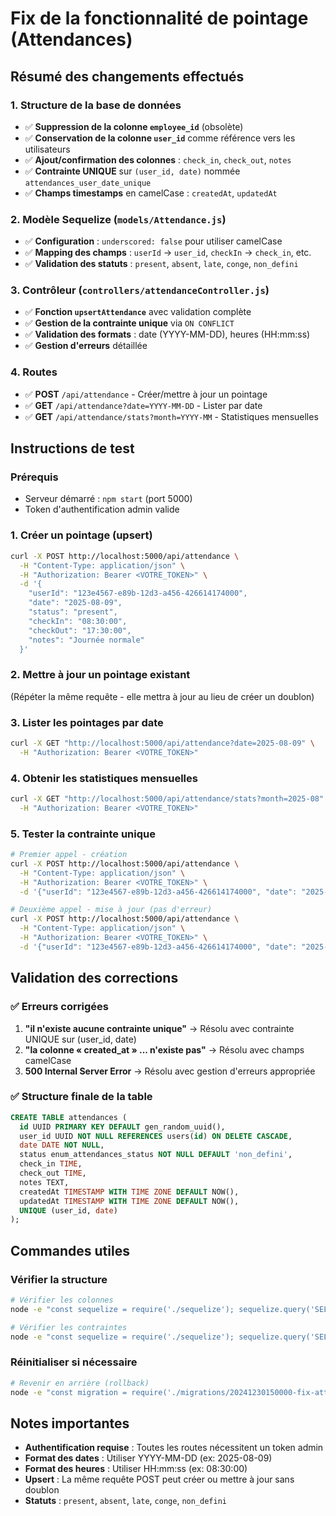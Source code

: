 # Fix de la fonctionnalité de pointage (Attendances)

## Résumé des changements effectués

### 1. Structure de la base de données
- ✅ **Suppression de la colonne `employee_id`** (obsolète)
- ✅ **Conservation de la colonne `user_id`** comme référence vers les utilisateurs
- ✅ **Ajout/confirmation des colonnes** : `check_in`, `check_out`, `notes`
- ✅ **Contrainte UNIQUE** sur `(user_id, date)` nommée `attendances_user_date_unique`
- ✅ **Champs timestamps** en camelCase : `createdAt`, `updatedAt`

### 2. Modèle Sequelize (`models/Attendance.js`)
- ✅ **Configuration** : `underscored: false` pour utiliser camelCase
- ✅ **Mapping des champs** : `userId` → `user_id`, `checkIn` → `check_in`, etc.
- ✅ **Validation des statuts** : `present`, `absent`, `late`, `conge`, `non_defini`

### 3. Contrôleur (`controllers/attendanceController.js`)
- ✅ **Fonction `upsertAttendance`** avec validation complète
- ✅ **Gestion de la contrainte unique** via `ON CONFLICT`
- ✅ **Validation des formats** : date (YYYY-MM-DD), heures (HH:mm:ss)
- ✅ **Gestion d'erreurs** détaillée

### 4. Routes
- ✅ **POST** `/api/attendance` - Créer/mettre à jour un pointage
- ✅ **GET** `/api/attendance?date=YYYY-MM-DD` - Lister par date
- ✅ **GET** `/api/attendance/stats?month=YYYY-MM` - Statistiques mensuelles

## Instructions de test

### Prérequis
- Serveur démarré : `npm start` (port 5000)
- Token d'authentification admin valide

### 1. Créer un pointage (upsert)
```bash
curl -X POST http://localhost:5000/api/attendance \
  -H "Content-Type: application/json" \
  -H "Authorization: Bearer <VOTRE_TOKEN>" \
  -d '{
    "userId": "123e4567-e89b-12d3-a456-426614174000",
    "date": "2025-08-09",
    "status": "present",
    "checkIn": "08:30:00",
    "checkOut": "17:30:00",
    "notes": "Journée normale"
  }'
```

### 2. Mettre à jour un pointage existant
(Répéter la même requête - elle mettra à jour au lieu de créer un doublon)

### 3. Lister les pointages par date
```bash
curl -X GET "http://localhost:5000/api/attendance?date=2025-08-09" \
  -H "Authorization: Bearer <VOTRE_TOKEN>"
```

### 4. Obtenir les statistiques mensuelles
```bash
curl -X GET "http://localhost:5000/api/attendance/stats?month=2025-08" \
  -H "Authorization: Bearer <VOTRE_TOKEN>"
```

### 5. Tester la contrainte unique
```bash
# Premier appel - création
curl -X POST http://localhost:5000/api/attendance \
  -H "Content-Type: application/json" \
  -H "Authorization: Bearer <VOTRE_TOKEN>" \
  -d '{"userId": "123e4567-e89b-12d3-a456-426614174000", "date": "2025-08-09", "status": "absent"}'

# Deuxième appel - mise à jour (pas d'erreur)
curl -X POST http://localhost:5000/api/attendance \
  -H "Content-Type: application/json" \
  -H "Authorization: Bearer <VOTRE_TOKEN>" \
  -d '{"userId": "123e4567-e89b-12d3-a456-426614174000", "date": "2025-08-09", "status": "present"}'
```

## Validation des corrections

### ✅ Erreurs corrigées
1. **"il n'existe aucune contrainte unique"** → Résolu avec contrainte UNIQUE sur (user_id, date)
2. **"la colonne « created_at » ... n'existe pas"** → Résolu avec champs camelCase
3. **500 Internal Server Error** → Résolu avec gestion d'erreurs appropriée

### ✅ Structure finale de la table
```sql
CREATE TABLE attendances (
  id UUID PRIMARY KEY DEFAULT gen_random_uuid(),
  user_id UUID NOT NULL REFERENCES users(id) ON DELETE CASCADE,
  date DATE NOT NULL,
  status enum_attendances_status NOT NULL DEFAULT 'non_defini',
  check_in TIME,
  check_out TIME,
  notes TEXT,
  createdAt TIMESTAMP WITH TIME ZONE DEFAULT NOW(),
  updatedAt TIMESTAMP WITH TIME ZONE DEFAULT NOW(),
  UNIQUE (user_id, date)
);
```

## Commandes utiles

### Vérifier la structure
```bash
# Vérifier les colonnes
node -e "const sequelize = require('./sequelize'); sequelize.query('SELECT column_name, data_type FROM information_schema.columns WHERE table_name = \'attendances\'').then(([r]) => console.log(r)).finally(() => sequelize.close())"

# Vérifier les contraintes
node -e "const sequelize = require('./sequelize'); sequelize.query('SELECT conname, contype FROM pg_constraint WHERE conrelid = \'attendances\'::regclass').then(([r]) => console.log(r)).finally(() => sequelize.close())"
```

### Réinitialiser si nécessaire
```bash
# Revenir en arrière (rollback)
node -e "const migration = require('./migrations/20241230150000-fix-attendance-structure'); const sequelize = require('./sequelize'); migration.down(sequelize.getQueryInterface(), sequelize.constructor).then(() => console.log('Rollback completed')).catch(console.error).finally(() => sequelize.close())"
```

## Notes importantes
- **Authentification requise** : Toutes les routes nécessitent un token admin
- **Format des dates** : Utiliser YYYY-MM-DD (ex: 2025-08-09)
- **Format des heures** : Utiliser HH:mm:ss (ex: 08:30:00)
- **Upsert** : La même requête POST peut créer ou mettre à jour sans doublon
- **Statuts** : `present`, `absent`, `late`, `conge`, `non_defini`